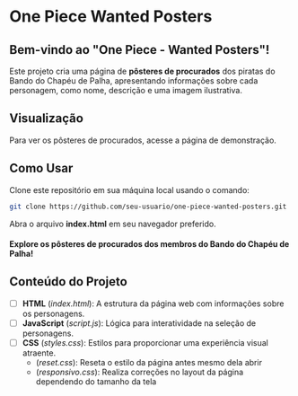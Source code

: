 # One Piece Wanted Posters

## Bem-vindo ao "One Piece - Wanted Posters"!

Este projeto cria uma página de **pôsteres de procurados** dos piratas do Bando do Chapéu de Palha, apresentando informações sobre cada personagem, como nome, descrição e uma imagem ilustrativa.


## Visualização

Para ver os pôsteres de procurados, acesse a página de demonstração.


## Como Usar

Clone este repositório em sua máquina local usando o comando:

```bash
git clone https://github.com/seu-usuario/one-piece-wanted-posters.git
```

Abra o arquivo **index.html** em seu navegador preferido.


#### Explore os pôsteres de procurados dos membros do Bando do Chapéu de Palha!


## Conteúdo do Projeto

 - [ ] **HTML** (*index.html*): A estrutura da página web com informações sobre os personagens.
 - [ ] **JavaScript** (*script.js*): Lógica para interatividade na seleção de personagens.
 - [ ] **CSS** (*styles.css*): Estilos para proporcionar uma experiência visual atraente.
	 - (*reset.css*): Reseta o estilo da página antes mesmo dela abrir 
	 - (*responsivo.css*): Realiza correções no layout da página dependendo do tamanho da tela

